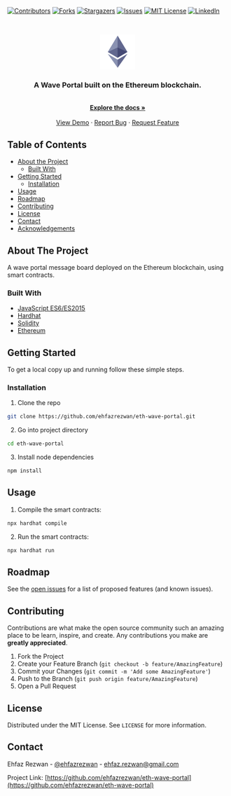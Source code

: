 <!--
*** Thanks for checking out this README Template. If you have a suggestion that would
*** make this better, please fork the repo and create a pull request or simply open
*** an issue with the tag "enhancement".
*** Thanks again! Now go create something AMAZING! :D
***
***
***
*** To avoid retyping too much info. Do a search and replace for the following:
*** github_username, eth-wave-portal, twitter_handle, email
-->

<!-- PROJECT SHIELDS -->
<!--
*** I'm using markdown "reference style" links for readability.
*** Reference links are enclosed in brackets [ ] instead of parentheses ( ).
*** See the bottom of this document for the declaration of the reference variables
*** for contributors-url, forks-url, etc. This is an optional, concise syntax you may use.
*** https://www.markdownguide.org/basic-syntax/#reference-style-links
-->

[![Contributors][contributors-shield]][contributors-url]
[![Forks][forks-shield]][forks-url]
[![Stargazers][stars-shield]][stars-url]
[![Issues][issues-shield]][issues-url]
[![MIT License][license-shield]][license-url]
[![LinkedIn][linkedin-shield]][linkedin-url]

<!-- PROJECT LOGO -->
<br />
<p align="center">
  <a href="https://github.com/ehfazrezwan/eth-wave-portal">
    <img src="images/logo.png" alt="Logo" width="80" height="80">
  </a>

  <h3 align="center">A Wave Portal built on the Ethereum blockchain.</h3>

  <p align="center">
    <br />
    <a href="https://github.com/ehfazrezwan/eth-wave-portal"><strong>Explore the docs »</strong></a>
    <br />
    <br />
    <a href="https://eth-wave-portal-38cce.web.app/" target = "_blank">View Demo</a>
    ·
    <a href="https://github.com/ehfazrezwan/eth-wave-portal/issues">Report Bug</a>
    ·
    <a href="https://github.com/ehfazrezwan/eth-wave-portal/issues">Request Feature</a>
  </p>
</p>

<!-- TABLE OF CONTENTS -->

## Table of Contents

- [About the Project](#about-the-project)
  - [Built With](#built-with)
- [Getting Started](#getting-started)
  - [Installation](#installation)
- [Usage](#usage)
- [Roadmap](#roadmap)
- [Contributing](#contributing)
- [License](#license)
- [Contact](#contact)
- [Acknowledgements](#acknowledgements)

<!-- ABOUT THE PROJECT -->

## About The Project

<!-- [![Product Name Screen Shot][product-screenshot]]() -->

A wave portal message board deployed on the Ethereum blockchain, using smart contracts.

### Built With

- [JavaScript ES6/ES2015](https://developer.mozilla.org/en-US/docs/Web/JavaScript)
- [Hardhat](https://hardhat.org/)
- [Solidity](https://docs.soliditylang.org/en/v0.8.11/)
- [Ethereum](https://ethereum.org/en/)

<!-- GETTING STARTED -->

## Getting Started

To get a local copy up and running follow these simple steps.

### Installation

1. Clone the repo

```sh
git clone https://github.com/ehfazrezwan/eth-wave-portal.git
```

2. Go into project directory

```sh
cd eth-wave-portal
```

3. Install node dependencies

```sh
npm install
```

<!-- USAGE EXAMPLES -->

## Usage

1. Compile the smart contracts:

```sh
npx hardhat compile
```

2. Run the smart contracts:

```sh
npx hardhat run
```

<!-- ROADMAP -->

## Roadmap

See the [open issues](https://github.com/ehfazrezwan/eth-wave-portal/issues) for a list of proposed features (and known issues).

<!-- CONTRIBUTING -->

## Contributing

Contributions are what make the open source community such an amazing place to be learn, inspire, and create. Any contributions you make are **greatly appreciated**.

1. Fork the Project
2. Create your Feature Branch (`git checkout -b feature/AmazingFeature`)
3. Commit your Changes (`git commit -m 'Add some AmazingFeature'`)
4. Push to the Branch (`git push origin feature/AmazingFeature`)
5. Open a Pull Request

<!-- LICENSE -->

## License

Distributed under the MIT License. See `LICENSE` for more information.

<!-- CONTACT -->

## Contact

Ehfaz Rezwan - [@ehfazrezwan](https://www.linkedin.com/in/ehfaz-rezwan/) - ehfaz.rezwan@gmail.com

Project Link: [https://github.com/ehfazrezwan/eth-wave-portal](https://github.com/ehfazrezwan/eth-wave-portal)

<!-- MARKDOWN LINKS & IMAGES -->
<!-- https://www.markdownguide.org/basic-syntax/#reference-style-links -->

[contributors-shield]: https://img.shields.io/github/contributors/ehfazrezwan/eth-wave-portal
[contributors-url]: https://github.com/ehfazrezwan/eth-wave-portal/graphs/contributors
[forks-shield]: https://img.shields.io/github/forks/ehfazrezwan/eth-wave-portal
[forks-url]: https://github.com/ehfazrezwan/eth-wave-portal/network/members
[stars-shield]: https://img.shields.io/github/stars/ehfazrezwan/eth-wave-portal
[stars-url]: https://github.com/ehfazrezwan/eth-wave-portal/stargazers
[issues-shield]: https://img.shields.io/github/issues/ehfazrezwan/eth-wave-portal
[issues-url]: https://github.com/ehfazrezwan/eth-wave-portal/issues
[license-shield]: https://img.shields.io/github/license/ehfazrezwan/eth-wave-portal
[license-url]: https://github.com/ehfazrezwan/eth-wave-portal/blob/master/LICENSE.txt
[linkedin-shield]: https://img.shields.io/badge/-LinkedIn-black.svg?style=flat-square&logo=linkedin&colorB=555
[linkedin-url]: https://linkedin.com/in/ehfazrezwan
[product-screenshot]: images/app.png
